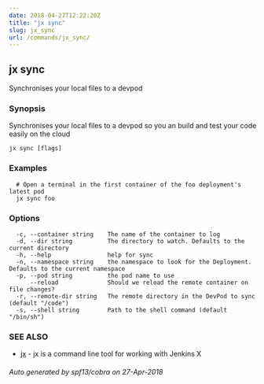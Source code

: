 ```yaml
---
date: 2018-04-27T12:22:20Z
title: "jx sync"
slug: jx_sync
url: /commands/jx_sync/
---
```

## jx sync

Synchronises your local files to a devpod

### Synopsis

Synchronises your local files to a devpod so you an build and test your code easily on the cloud

```
jx sync [flags]
```

### Examples

```
  # Open a terminal in the first container of the foo deployment's latest pod
  jx sync foo
```

### Options

```
  -c, --container string    The name of the container to log
  -d, --dir string          The directory to watch. Defaults to the current directory
  -h, --help                help for sync
  -n, --namespace string    the namespace to look for the Deployment. Defaults to the current namespace
  -p, --pod string          the pod name to use
      --reload              Should we reload the remote container on file changes?
  -r, --remote-dir string   The remote directory in the DevPod to sync (default "/code")
  -s, --shell string        Path to the shell command (default "/bin/sh")
```

### SEE ALSO

* [jx](/commands/jx/)	 - jx is a command line tool for working with Jenkins X

###### Auto generated by spf13/cobra on 27-Apr-2018
